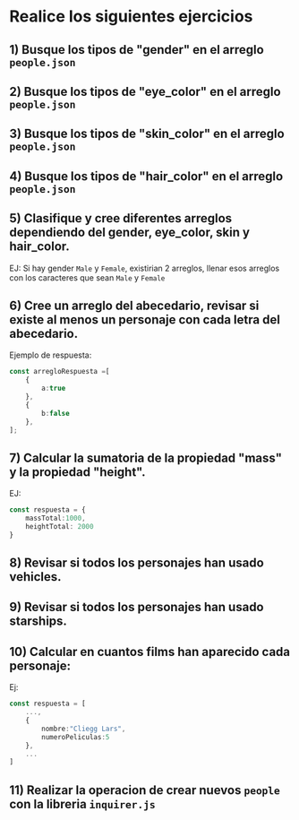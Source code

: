 # Realice los siguientes ejercicios

## 1) Busque los tipos de "gender" en el arreglo `people.json`
## 2) Busque los tipos de "eye_color" en el arreglo `people.json`
## 3) Busque los tipos de "skin_color" en el arreglo `people.json`
## 4) Busque los tipos de "hair_color" en el arreglo `people.json`

## 5) Clasifique y cree diferentes arreglos dependiendo del gender, eye_color, skin y hair_color.
EJ: Si hay gender `Male` y `Female`, existirian 2 arreglos, llenar esos arreglos con los caracteres que sean `Male` y `Female`

## 6) Cree un arreglo del abecedario, revisar si existe al menos un personaje con cada letra del abecedario.

Ejemplo de respuesta:

```typescript
const arregloRespuesta =[
    {
        a:true
    },
    {
        b:false
    },
];
```

## 7) Calcular la sumatoria de la propiedad "mass" y la propiedad "height".

EJ:

```typescript
const respuesta = {
    massTotal:1000,
    heightTotal: 2000
}
```

## 8)  Revisar si todos los personajes han usado vehicles.

## 9) Revisar si todos los personajes han usado starships.

## 10) Calcular en cuantos films han aparecido cada personaje:

Ej:

```typescript
const respuesta = [
    ...,
    {
        nombre:"Cliegg Lars",
        numeroPeliculas:5
    },
    ...
]
```

## 11) Realizar la operacion de crear nuevos `people` con la libreria `inquirer.js`





